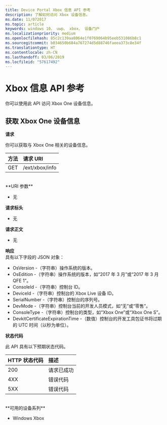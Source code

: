 ```yaml
---
title: Device Portal Xbox 信息 API 参考
description: 了解如何访问 Xbox 设备信息。
ms.date: 11/072017
ms.topic: article
keywords: windows 10、 uwp、 xbox、 设备门户
ms.localizationpriority: medium
ms.openlocfilehash: 85c2c139aa8064e1f0769064b95eeb531086b8c1
ms.sourcegitcommit: b034650b684a767274d5d88746faeea373c8e34f
ms.translationtype: HT
ms.contentlocale: zh-CN
ms.lasthandoff: 03/06/2019
ms.locfileid: "57617492"
---
```

# <a name="xbox-info-api-reference"></a>Xbox 信息 API 参考   
你可以使用此 API 访问 Xbox One 设备信息。

## <a name="get-xbox-one-device-information"></a>获取 Xbox One 设备信息

**请求**

你可以获取与 Xbox One 相关的设备信息。

方法      | 请求 URI
:------     | :-----
GET | /ext/xbox/info
<br />
**URI 参数**

- 无

**请求标头**

- 无

**请求正文**

- 无

**响应**   
具有以下字段的 JSON 对象：

* OsVersion -（字符串）操作系统的版本。
* OsEdition -（字符串）操作系统的版本，如“2017 年 3 月”或“2017 年 3 月 QFE 1”。
* ConsoleId -（字符串）控制台 ID。
* DeviceId -（字符串）控制台的 Xbox Live 设备 ID。
* SerialNumber -（字符串）控制台的序列号。
* DevMode -（字符串）控制台当前的开发人员模式，如“无”或“零售”。
* ConsoleType -（字符串）控制台的类型，如“Xbox One”或“Xbox One S”。
* DevkitCertificateExpirationTime -（数值）控制台的开发工具包证书将过期的 UTC 时间（以秒为单位）。

**状态代码**

此 API 具有以下预期状态代码。

HTTP 状态代码      | 描述
:------     | :-----
200 | 请求已成功
4XX | 错误代码
5XX | 错误代码

<br />
**可用的设备系列**

* Windows Xbox